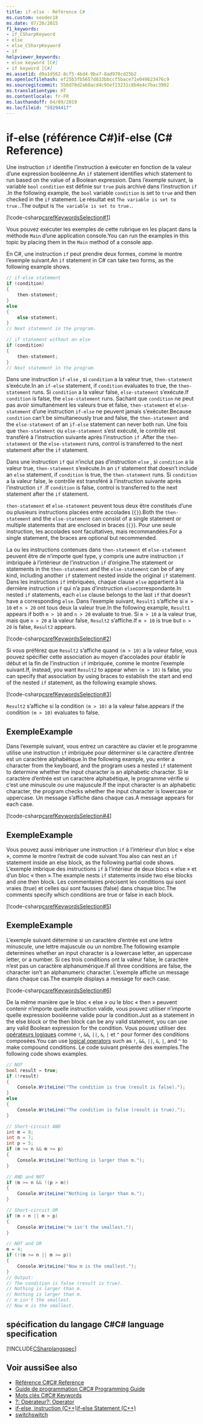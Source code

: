 ```yaml
---
title: if-else - Référence C#
ms.custom: seodec18
ms.date: 07/20/2015
f1_keywords:
- if_CSharpKeyword
- else
- else_CSharpKeyword
- if
helpviewer_keywords:
- else keyword [C#]
- if keyword [C#]
ms.assetid: d9a1d562-8cf5-4bd4-9ba7-8ad970cd25b2
ms.openlocfilehash: ef25b3fb5657d833bbccf5bace71e049623476c9
ms.sourcegitcommit: 558d78d2a68acd4c95ef23231c8b4e4c7bac3902
ms.translationtype: HT
ms.contentlocale: fr-FR
ms.lasthandoff: 04/09/2019
ms.locfileid: "59294417"
---
```

# <a name="if-else-c-reference"></a><span data-ttu-id="df8f2-102">if-else (référence C#)</span><span class="sxs-lookup"><span data-stu-id="df8f2-102">if-else (C# Reference)</span></span>

<span data-ttu-id="df8f2-103">Une instruction `if` identifie l’instruction à exécuter en fonction de la valeur d’une expression booléenne.</span><span class="sxs-lookup"><span data-stu-id="df8f2-103">An `if` statement identifies which statement to run based on the value of a Boolean expression.</span></span> <span data-ttu-id="df8f2-104">Dans l’exemple suivant, la variable `bool` `condition` est définie sur `true` puis archivé dans l’instruction `if` .</span><span class="sxs-lookup"><span data-stu-id="df8f2-104">In the following example, the `bool` variable `condition` is set to `true` and then checked in the `if` statement.</span></span> <span data-ttu-id="df8f2-105">Le résultat est `The variable is set to true.`.</span><span class="sxs-lookup"><span data-stu-id="df8f2-105">The output is `The variable is set to true.`.</span></span>

[!code-csharp[csrefKeywordsSelection#1](~/samples/snippets/csharp/VS_Snippets_VBCSharp/csrefKeywordsSelection/CS/csrefKeywordsSelection.cs#1)]

<span data-ttu-id="df8f2-106">Vous pouvez exécuter les exemples de cette rubrique en les plaçant dans la méthode `Main` d’une application console.</span><span class="sxs-lookup"><span data-stu-id="df8f2-106">You can run the examples in this topic by placing them in the `Main` method of a console app.</span></span>

<span data-ttu-id="df8f2-107">En C#, une instruction `if` peut prendre deux formes, comme le montre l’exemple suivant.</span><span class="sxs-lookup"><span data-stu-id="df8f2-107">An `if` statement in C# can take two forms, as the following example shows.</span></span>

```csharp
// if-else statement
if (condition)
{
    then-statement;
}
else
{
    else-statement;
}
// Next statement in the program.

// if statement without an else
if (condition)
{
    then-statement;
}
// Next statement in the program.
```

<span data-ttu-id="df8f2-108">Dans une instruction `if-else` , si `condition` a la valeur true, `then-statement` s’exécute.</span><span class="sxs-lookup"><span data-stu-id="df8f2-108">In an `if-else` statement, if `condition` evaluates to true, the `then-statement` runs.</span></span> <span data-ttu-id="df8f2-109">Si `condition` a la valeur false, `else-statement` s’exécute.</span><span class="sxs-lookup"><span data-stu-id="df8f2-109">If `condition` is false, the `else-statement` runs.</span></span> <span data-ttu-id="df8f2-110">Sachant que `condition` ne peut pas avoir simultanément les valeurs true et false, `then-statement` et `else-statement` d’une instruction `if-else` ne peuvent jamais s’exécuter.</span><span class="sxs-lookup"><span data-stu-id="df8f2-110">Because `condition` can’t be simultaneously true and false, the `then-statement` and the `else-statement` of an `if-else` statement can never both run.</span></span> <span data-ttu-id="df8f2-111">Une fois que `then-statement` ou `else-statement` s’est exécuté, le contrôle est transféré à l’instruction suivante après l’instruction `if` .</span><span class="sxs-lookup"><span data-stu-id="df8f2-111">After the `then-statement` or the `else-statement` runs, control is transferred to the next statement after the `if` statement.</span></span>

<span data-ttu-id="df8f2-112">Dans une instruction `if` qui n’inclut pas d’instruction `else` , si `condition` a la valeur true, `then-statement` s’exécute.</span><span class="sxs-lookup"><span data-stu-id="df8f2-112">In an `if` statement that doesn’t include an `else` statement, if `condition` is true, the `then-statement` runs.</span></span> <span data-ttu-id="df8f2-113">Si `condition` a la valeur false, le contrôle est transféré à l’instruction suivante après l’instruction `if` .</span><span class="sxs-lookup"><span data-stu-id="df8f2-113">If `condition` is false, control is transferred to the next statement after the `if` statement.</span></span>

<span data-ttu-id="df8f2-114">`then-statement` et `else-statement` peuvent tous deux être constitués d’une ou plusieurs instructions placées entre accolades (`{}`).</span><span class="sxs-lookup"><span data-stu-id="df8f2-114">Both the `then-statement` and the `else-statement` can consist of a single statement or multiple statements that are enclosed in braces (`{}`).</span></span> <span data-ttu-id="df8f2-115">Pour une seule instruction, les accolades sont facultatives, mais recommandées.</span><span class="sxs-lookup"><span data-stu-id="df8f2-115">For a single statement, the braces are optional but recommended.</span></span>

<span data-ttu-id="df8f2-116">La ou les instructions contenues dans `then-statement` et `else-statement` peuvent être de n’importe quel type, y compris une autre instruction `if` imbriquée à l’intérieur de l’instruction `if` d’origine.</span><span class="sxs-lookup"><span data-stu-id="df8f2-116">The statement or statements in the `then-statement` and the `else-statement` can be of any kind, including another `if` statement nested inside the original `if` statement.</span></span> <span data-ttu-id="df8f2-117">Dans les instructions `if` imbriquées, chaque clause `else` appartient à la dernière instruction `if` qui n’a pas d’instruction `else`correspondante.</span><span class="sxs-lookup"><span data-stu-id="df8f2-117">In nested `if` statements, each `else` clause belongs to the last `if` that doesn’t have a corresponding `else`.</span></span> <span data-ttu-id="df8f2-118">Dans l’exemple suivant, `Result1` s’affiche si `m > 10` et `n > 20` ont tous deux la valeur true.</span><span class="sxs-lookup"><span data-stu-id="df8f2-118">In the following example, `Result1` appears if both `m > 10` and `n > 20` evaluate to true.</span></span> <span data-ttu-id="df8f2-119">Si `m > 10` a la valeur true, mais que `n > 20` a la valeur false, `Result2` s’affiche.</span><span class="sxs-lookup"><span data-stu-id="df8f2-119">If `m > 10` is true but `n > 20` is false, `Result2` appears.</span></span>

[!code-csharp[csrefKeywordsSelection#2](~/samples/snippets/csharp/VS_Snippets_VBCSharp/csrefKeywordsSelection/CS/csrefKeywordsSelection.cs#2)]

<span data-ttu-id="df8f2-120">Si vous préférez que `Result2` s’affiche quand `(m > 10)` a la valeur false, vous pouvez spécifier cette association au moyen d’accolades pour établir le début et la fin de l’instruction `if` imbriquée, comme le montre l’exemple suivant.</span><span class="sxs-lookup"><span data-stu-id="df8f2-120">If, instead, you want `Result2` to appear when `(m > 10)` is false, you can specify that association by using braces to establish the start and end of the nested `if` statement, as the following example shows.</span></span>

[!code-csharp[csrefKeywordsSelection#3](~/samples/snippets/csharp/VS_Snippets_VBCSharp/csrefKeywordsSelection/CS/csrefKeywordsSelection.cs#3)]

`Result2` <span data-ttu-id="df8f2-121">s’affiche si la condition `(m > 10)` a la valeur false.</span><span class="sxs-lookup"><span data-stu-id="df8f2-121">appears if the condition `(m > 10)` evaluates to false.</span></span>

## <a name="example"></a><span data-ttu-id="df8f2-122">Exemple</span><span class="sxs-lookup"><span data-stu-id="df8f2-122">Example</span></span>

<span data-ttu-id="df8f2-123">Dans l’exemple suivant, vous entrez un caractère au clavier et le programme utilise une instruction `if` imbriquée pour déterminer si le caractère d’entrée est un caractère alphabétique.</span><span class="sxs-lookup"><span data-stu-id="df8f2-123">In the following example, you enter a character from the keyboard, and the program uses a nested `if` statement to determine whether the input character is an alphabetic character.</span></span> <span data-ttu-id="df8f2-124">Si le caractère d’entrée est un caractère alphabétique, le programme vérifie si c’est une minuscule ou une majuscule.</span><span class="sxs-lookup"><span data-stu-id="df8f2-124">If the input character is an alphabetic character, the program checks whether the input character is lowercase or uppercase.</span></span> <span data-ttu-id="df8f2-125">Un message s’affiche dans chaque cas.</span><span class="sxs-lookup"><span data-stu-id="df8f2-125">A message appears for each case.</span></span>

[!code-csharp[csrefKeywordsSelection#4](~/samples/snippets/csharp/VS_Snippets_VBCSharp/csrefKeywordsSelection/CS/csrefKeywordsSelection.cs#4)]

## <a name="example"></a><span data-ttu-id="df8f2-126">Exemple</span><span class="sxs-lookup"><span data-stu-id="df8f2-126">Example</span></span>

<span data-ttu-id="df8f2-127">Vous pouvez aussi imbriquer une instruction `if` à l’intérieur d’un bloc « else », comme le montre l’extrait de code suivant.</span><span class="sxs-lookup"><span data-stu-id="df8f2-127">You also can nest an `if` statement inside an else block, as the following partial code shows.</span></span> <span data-ttu-id="df8f2-128">L’exemple imbrique des instructions `if` à l’intérieur de deux blocs « else » et d’un bloc « then ».</span><span class="sxs-lookup"><span data-stu-id="df8f2-128">The example nests `if` statements inside two else blocks and one then block.</span></span> <span data-ttu-id="df8f2-129">Les commentaires précisent les conditions qui sont vraies (true) et celles qui sont fausses (false) dans chaque bloc.</span><span class="sxs-lookup"><span data-stu-id="df8f2-129">The comments specify which conditions are true or false in each block.</span></span>

[!code-csharp[csrefKeywordsSelection#5](~/samples/snippets/csharp/VS_Snippets_VBCSharp/csrefKeywordsSelection/CS/csrefKeywordsSelection.cs#5)]

## <a name="example"></a><span data-ttu-id="df8f2-130">Exemple</span><span class="sxs-lookup"><span data-stu-id="df8f2-130">Example</span></span>

<span data-ttu-id="df8f2-131">L’exemple suivant détermine si un caractère d’entrée est une lettre minuscule, une lettre majuscule ou un nombre.</span><span class="sxs-lookup"><span data-stu-id="df8f2-131">The following example determines whether an input character is a lowercase letter, an uppercase letter, or a number.</span></span> <span data-ttu-id="df8f2-132">Si ces trois conditions ont la valeur false, le caractère n’est pas un caractère alphanumérique.</span><span class="sxs-lookup"><span data-stu-id="df8f2-132">If all three conditions are false, the character isn’t an alphanumeric character.</span></span> <span data-ttu-id="df8f2-133">L’exemple affiche un message dans chaque cas.</span><span class="sxs-lookup"><span data-stu-id="df8f2-133">The example displays a message for each case.</span></span>

[!code-csharp[csrefKeywordsSelection#6](~/samples/snippets/csharp/VS_Snippets_VBCSharp/csrefKeywordsSelection/CS/csrefKeywordsSelection.cs#6)]

<span data-ttu-id="df8f2-134">De la même manière que le bloc « else » ou le bloc « then » peuvent contenir n’importe quelle instruction valide, vous pouvez utiliser n’importe quelle expression booléenne valide pour la condition.</span><span class="sxs-lookup"><span data-stu-id="df8f2-134">Just as a statement in the else block or the then block can be any valid statement, you can use any valid Boolean expression for the condition.</span></span> <span data-ttu-id="df8f2-135">Vous pouvez utiliser des [opérateurs logiques](../operators/boolean-logical-operators.md) comme `!`, `&&`, `||`, `&`, `|` et `^` pour former des conditions composées.</span><span class="sxs-lookup"><span data-stu-id="df8f2-135">You can use [logical operators](../operators/boolean-logical-operators.md) such as `!`, `&&`, `||`, `&`, `|`, and `^` to make compound conditions.</span></span> <span data-ttu-id="df8f2-136">Le code suivant présente des exemples.</span><span class="sxs-lookup"><span data-stu-id="df8f2-136">The following code shows examples.</span></span>

```csharp
// NOT
bool result = true;
if (!result)
{
    Console.WriteLine("The condition is true (result is false).");
}
else
{
    Console.WriteLine("The condition is false (result is true).");
}

// Short-circuit AND
int m = 9;
int n = 7;
int p = 5;
if (m >= n && m >= p)
{
    Console.WriteLine("Nothing is larger than m.");
}

// AND and NOT
if (m >= n && !(p > m))
{
    Console.WriteLine("Nothing is larger than m.");
}

// Short-circuit OR
if (m > n || m > p)
{
    Console.WriteLine("m isn't the smallest.");
}

// NOT and OR
m = 4;
if (!(m >= n || m >= p))
{
    Console.WriteLine("Now m is the smallest.");
}
// Output:
// The condition is false (result is true).
// Nothing is larger than m.
// Nothing is larger than m.
// m isn't the smallest.
// Now m is the smallest.
```

## <a name="c-language-specification"></a><span data-ttu-id="df8f2-137">spécification du langage C#</span><span class="sxs-lookup"><span data-stu-id="df8f2-137">C# language specification</span></span>

[!INCLUDE[CSharplangspec](~/includes/csharplangspec-md.md)]

## <a name="see-also"></a><span data-ttu-id="df8f2-138">Voir aussi</span><span class="sxs-lookup"><span data-stu-id="df8f2-138">See also</span></span>

- [<span data-ttu-id="df8f2-139">Référence C#</span><span class="sxs-lookup"><span data-stu-id="df8f2-139">C# Reference</span></span>](../index.md)
- [<span data-ttu-id="df8f2-140">Guide de programmation C#</span><span class="sxs-lookup"><span data-stu-id="df8f2-140">C# Programming Guide</span></span>](../../programming-guide/index.md)
- [<span data-ttu-id="df8f2-141">Mots clés C#</span><span class="sxs-lookup"><span data-stu-id="df8f2-141">C# Keywords</span></span>](index.md)
- [<span data-ttu-id="df8f2-142">?: Opérateur</span><span class="sxs-lookup"><span data-stu-id="df8f2-142">?: Operator</span></span>](../operators/conditional-operator.md)
- [<span data-ttu-id="df8f2-143">if-else, instruction (C++)</span><span class="sxs-lookup"><span data-stu-id="df8f2-143">if-else Statement (C++)</span></span>](/cpp/cpp/if-else-statement-cpp)
- [<span data-ttu-id="df8f2-144">switch</span><span class="sxs-lookup"><span data-stu-id="df8f2-144">switch</span></span>](switch.md)
